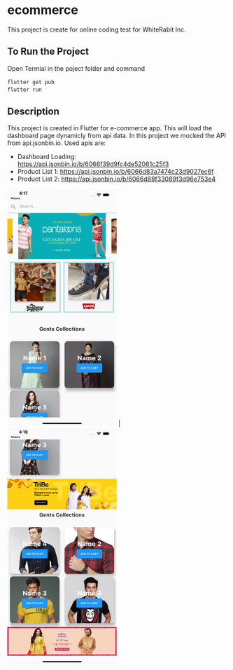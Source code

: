 # ecommerce

This project is create for online coding test for WhiteRabit Inc.

## To Run the Project

Open Termial in the poject folder and command 
```bash
flutter get pub
flutter run
```


## Description
This project is created in Flutter for e-commerce app. This will load the dashboard page dynamicly from api data. In this project we mocked the API from api.jsonbin.io. Used apis are: 

* Dashboard Loading: https://api.jsonbin.io/b/6066f39d9fc4de52061c25f3
* Product List 1: https://api.jsonbin.io/b/6066d83a7474c23d9027ec6f
* Product List 2: https://api.jsonbin.io/b/6066d88f33089f3d96e753e4


<img src="https://github.com/sreejithmv/white_rabbit_ecommerce/blob/main/screen1.png" width="250"> | <img src="https://github.com/sreejithmv/white_rabbit_ecommerce/blob/main/screen2.png" width="250">
